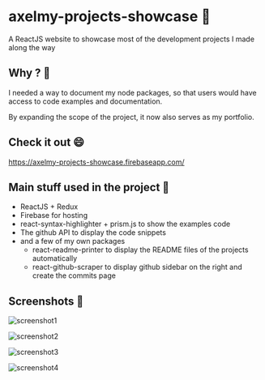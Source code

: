 # axelmy-projects-showcase 👋

A ReactJS website to showcase most of the development projects I made along the way


## Why ? 🤔

I needed a way to document my node packages, so that users would have access to code examples and documentation.

By expanding the scope of the project, it now also serves as my portfolio.


## Check it out 😄
https://axelmy-projects-showcase.firebaseapp.com/


## Main stuff used in the project 🔨

- ReactJS + Redux
- Firebase for hosting
- react-syntax-highlighter + prism.js to show the examples code
- The github API to display the code snippets
- and a few of my own packages
    - react-readme-printer to display the README files of the projects automatically
    - react-github-scraper to display github sidebar on the right and create the commits page
    


## Screenshots 👀
![screenshot1](https://i.imgur.com/F8dFfvk.png)

![screenshot2](https://i.imgur.com/TYWNRLR.png)

![screenshot3](https://i.imgur.com/rWi5z58.png)

![screenshot4](https://i.imgur.com/I9oO0lh.png)
